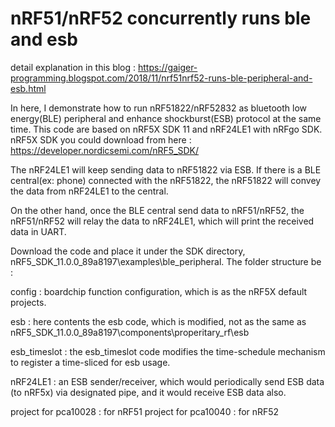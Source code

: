 # nRF51/nRF52 concurrently runs ble and esb

detail explanation in this blog : https://gaiger-programming.blogspot.com/2018/11/nrf51nrf52-runs-ble-peripheral-and-esb.html

In here, I demonstrate how to run nRF51822/nRF52832 as bluetooth low energy(BLE) peripheral and enhance shockburst(ESB) protocol at the same time. This code are based on nRF5X SDK 11 and nRF24LE1 with nRFgo SDK. 
nRF5X SDK you could download from here : https://developer.nordicsemi.com/nRF5_SDK/


The nRF24LE1 will keep sending data to nRF51822 via ESB. If there is a BLE central(ex: phone) connected with the nRF51822, the nRF51822 will convey the data from nRF24LE1 to the central.

On the other hand, once the BLE central send data to nRF51/nRF52, the nRF51/nRF52 will relay the data to nRF24LE1, which will print the received data in UART.

Download the code and place it under the SDK directory, nRF5_SDK_11.0.0_89a8197\examples\ble_peripheral. 
The folder structure be : 

config : boardchip function configuration, which is as the nRF5X default projects.

esb : here contents the esb code, which is modified, not as the same as nRF5_SDK_11.0.0_89a8197\components\properitary_rf\esb

esb_timeslot : the esb_timeslot code modifies the time-schedule mechanism to register a time-sliced for esb usage.

nRF24LE1 : an ESB sender/receiver, which would periodically send ESB data (to nRF5x) via designated pipe, and it would receive ESB data also.

project for pca10028 : for nRF51
project for pca10040 : for nRF52




